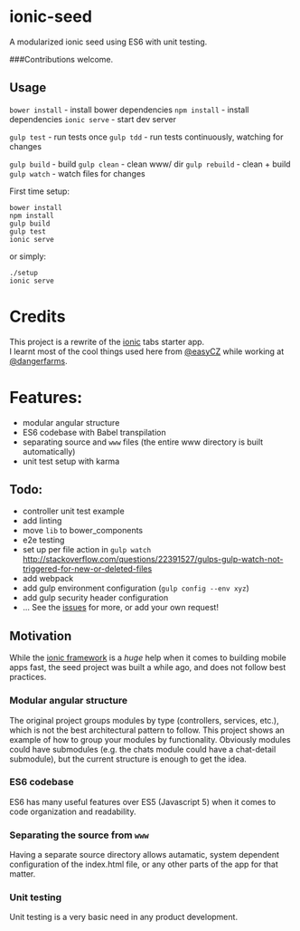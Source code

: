 # ionic-seed
A modularized ionic seed using ES6 with unit testing.

###Contributions welcome.

## Usage
`bower install` - install bower dependencies
`npm install` - install dependencies
`ionic serve` - start dev server

`gulp test` - run tests once
`gulp tdd` - run tests continuously, watching for changes

`gulp build` - build
`gulp clean` - clean www/ dir
`gulp rebuild` - clean + build
`gulp watch` - watch files for changes

First time setup:
```
bower install
npm install
gulp build
gulp test
ionic serve
```

or simply:
```
./setup
ionic serve
```

# Credits
This project is a rewrite of the [ionic](http://ionicframework.com/) tabs starter app.  
I learnt most of the cool things used here from [@easyCZ](https://github.com/easyCZ) while working at [@dangerfarms](https://github.com/dangerfarms/).

# Features:
- modular angular structure
- ES6 codebase with Babel transpilation
- separating source and `www` files (the entire www directory is built automatically)
- unit test setup with karma

## Todo:
- controller unit test example
- add linting
- move `lib` to bower_components 
- e2e testing
- set up per file action in `gulp watch` http://stackoverflow.com/questions/22391527/gulps-gulp-watch-not-triggered-for-new-or-deleted-files
- add webpack
- add gulp environment configuration (`gulp config --env xyz`)
- add gulp security header configuration
- ...
See the [issues](https://github.com/vekerdyb/ionic-seed/issues/) for more, or add your own request!

## Motivation
While the [ionic framework](http://ionicframework.com/) is a _huge_ help when it comes to building mobile apps fast, the seed project was built a while ago, and does not follow best practices.

### Modular angular structure
The original project groups modules by type (controllers, services, etc.), which is not the best architectural pattern to follow. This project shows an example of how to group your modules by functionality. Obviously modules could have submodules (e.g. the chats module could have a chat-detail submodule), but the current structure is enough to get the idea.

### ES6 codebase
ES6 has many useful features over ES5 (Javascript 5) when it comes to code organization and readability.

### Separating the source from `www`
Having a separate source directory allows autamatic, system dependent configuration of the index.html file, or any other parts of the app for that matter.

### Unit testing
Unit testing is a very basic need in any product development.
